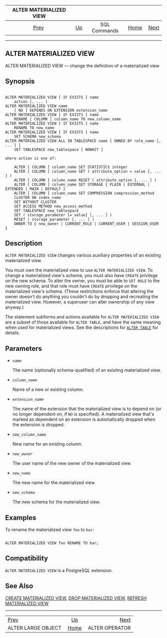 <!--?xml version="1.0" encoding="UTF-8" standalone="no"?-->

|                 ALTER MATERIALIZED VIEW                 |                                        |              |                                                       |                                                  |
| :-----------------------------------------------------: | :------------------------------------- | :----------: | ----------------------------------------------------: | -----------------------------------------------: |
| [Prev](sql-alterlargeobject.html "ALTER LARGE OBJECT")  | [Up](sql-commands.html "SQL Commands") | SQL Commands | [Home](index.html "PostgreSQL 17devel Documentation") |  [Next](sql-alteroperator.html "ALTER OPERATOR") |

***



## ALTER MATERIALIZED VIEW

ALTER MATERIALIZED VIEW — change the definition of a materialized view

## Synopsis

```

ALTER MATERIALIZED VIEW [ IF EXISTS ] name
    action [, ... ]
ALTER MATERIALIZED VIEW name
    [ NO ] DEPENDS ON EXTENSION extension_name
ALTER MATERIALIZED VIEW [ IF EXISTS ] name
    RENAME [ COLUMN ] column_name TO new_column_name
ALTER MATERIALIZED VIEW [ IF EXISTS ] name
    RENAME TO new_name
ALTER MATERIALIZED VIEW [ IF EXISTS ] name
    SET SCHEMA new_schema
ALTER MATERIALIZED VIEW ALL IN TABLESPACE name [ OWNED BY role_name [, ... ] ]
    SET TABLESPACE new_tablespace [ NOWAIT ]

where action is one of:

    ALTER [ COLUMN ] column_name SET STATISTICS integer
    ALTER [ COLUMN ] column_name SET ( attribute_option = value [, ... ] )
    ALTER [ COLUMN ] column_name RESET ( attribute_option [, ... ] )
    ALTER [ COLUMN ] column_name SET STORAGE { PLAIN | EXTERNAL | EXTENDED | MAIN | DEFAULT }
    ALTER [ COLUMN ] column_name SET COMPRESSION compression_method
    CLUSTER ON index_name
    SET WITHOUT CLUSTER
    SET ACCESS METHOD new_access_method
    SET TABLESPACE new_tablespace
    SET ( storage_parameter [= value] [, ... ] )
    RESET ( storage_parameter [, ... ] )
    OWNER TO { new_owner | CURRENT_ROLE | CURRENT_USER | SESSION_USER }
```

## Description

`ALTER MATERIALIZED VIEW` changes various auxiliary properties of an existing materialized view.

You must own the materialized view to use `ALTER MATERIALIZED VIEW`. To change a materialized view's schema, you must also have `CREATE` privilege on the new schema. To alter the owner, you must be able to `SET ROLE` to the new owning role, and that role must have `CREATE` privilege on the materialized view's schema. (These restrictions enforce that altering the owner doesn't do anything you couldn't do by dropping and recreating the materialized view. However, a superuser can alter ownership of any view anyway.)

The statement subforms and actions available for `ALTER MATERIALIZED VIEW` are a subset of those available for `ALTER TABLE`, and have the same meaning when used for materialized views. See the descriptions for [`ALTER TABLE`](sql-altertable.html "ALTER TABLE") for details.

## Parameters

*   *`name`*

    The name (optionally schema-qualified) of an existing materialized view.

*   *`column_name`*

    Name of a new or existing column.

*   *`extension_name`*

    The name of the extension that the materialized view is to depend on (or no longer dependent on, if `NO` is specified). A materialized view that's marked as dependent on an extension is automatically dropped when the extension is dropped.

*   *`new_column_name`*

    New name for an existing column.

*   *`new_owner`*

    The user name of the new owner of the materialized view.

*   *`new_name`*

    The new name for the materialized view.

*   *`new_schema`*

    The new schema for the materialized view.

## Examples

To rename the materialized view `foo` to `bar`:

```

ALTER MATERIALIZED VIEW foo RENAME TO bar;
```

## Compatibility

`ALTER MATERIALIZED VIEW` is a PostgreSQL extension.

## See Also

[CREATE MATERIALIZED VIEW](sql-creatematerializedview.html "CREATE MATERIALIZED VIEW"), [DROP MATERIALIZED VIEW](sql-dropmaterializedview.html "DROP MATERIALIZED VIEW"), [REFRESH MATERIALIZED VIEW](sql-refreshmaterializedview.html "REFRESH MATERIALIZED VIEW")

***

|                                                         |                                                       |                                                  |
| :------------------------------------------------------ | :---------------------------------------------------: | -----------------------------------------------: |
| [Prev](sql-alterlargeobject.html "ALTER LARGE OBJECT")  |         [Up](sql-commands.html "SQL Commands")        |  [Next](sql-alteroperator.html "ALTER OPERATOR") |
| ALTER LARGE OBJECT                                      | [Home](index.html "PostgreSQL 17devel Documentation") |                                   ALTER OPERATOR |
